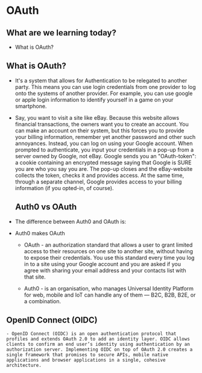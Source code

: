 # OAuth

## What are we learning today?
- What is OAuth?


## What is OAuth?
- It's a system that allows for Authentication to be relegated to another party. This means you can use login credentials from one provider to log onto the systems of another provider. For example, you can use google or apple login information to identify yourself in a game on your smartphone.

- Say, you want to visit a site like eBay. Because this website allows financial transactions, the owners want you to create an account. You can make an account on their system, but this forces you to provide your billing information, remember yet another password and other such annoyances. Instead, you can log on using your Google account. When prompted to authenticate, you input your credentials in a pop-up from a server owned by Google, not eBay. Google sends you an "OAuth-token": a cookie containing an encrypted message saying that Google is SURE you are who you say you are. The pop-up closes and the eBay-website collects the token, checks it and provides access. At the same time, through a separate channel, Google provides access to your billing information (if you opted-in, of course).

    ## Auth0 vs OAuth
- The difference between Auth0 and OAuth is:

- Auth0 makes OAuth

    - OAuth - an authorization standard that allows a user to grant limited access to their resources on one site to another site, without having to expose their credentials. You use this standard every time you log in to a site using your Google account and you are asked if you agree with sharing your email address and your contacts list with that site.

    - Auth0 - is an organisation, who manages Universal Identity Platform for web, mobile and IoT can handle any of them — B2C, B2B, B2E, or a combination.

## OpenID Connect (OIDC)
    - OpenID Connect (OIDC) is an open authentication protocol that profiles and extends OAuth 2.0 to add an identity layer. OIDC allows clients to confirm an end user’s identity using authentication by an authorization server. Implementing OIDC on top of OAuth 2.0 creates a single framework that promises to secure APIs, mobile native applications and browser applications in a single, cohesive architecture.